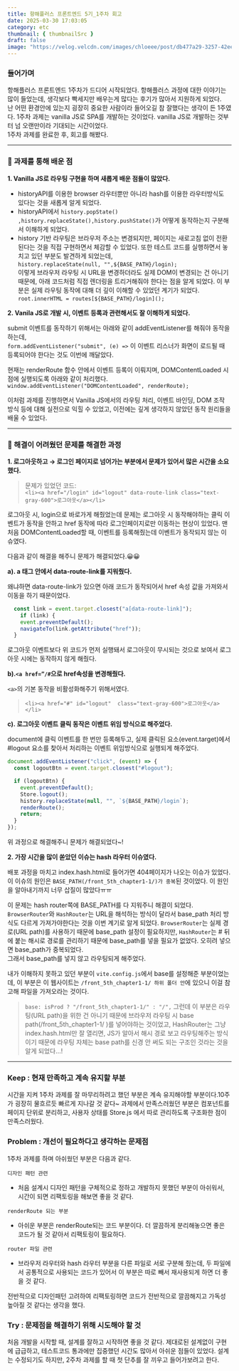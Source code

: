 ```yaml
---
title: 항해플러스 프론트엔드 5기_1주차 회고
date: 2025-03-30 17:03:05
category: etc
thumbnail: { thumbnailSrc }
draft: false
image: "https://velog.velcdn.com/images/chloeee/post/db477a29-3257-42ee-b936-58629e0ef09f/image.png"
---
```


### 들어가며

항해플러스 프론트엔드 1주차가 드디어 시작되었다.
항해플러스 과정에 대한 이야기는 많이 들었는데, 생각보다 빡세지만 배우는게 많다는 후기가 많아서 지원하게 되었다. <br/>
난 어떤 환경안에 있는지 굉장히 중요한 사람이라 들어오길 참 잘했다는 생각이 든 1주였다.
1주차 과제는 vanilla JS로 SPA를 개발하는 것이었다. vanilla JS로 개발하는 것부터 넘 오랜만이라 기대되는 시간이었다.<br/>
1주차 과제를 완료한 후, 회고를 해봤다.

---

### 🙌 과제를 통해 배운 점

**1. Vanilla JS로 라우팅 구현을 하며 새롭게 배운 점들이 많았다.**

- historyAPI를 이용한 browser 라우터뿐만 아니라 hash를 이용한 라우터방식도 있다는 것을 새롭게 알게 되었다.
- historyAPI에서 `history.popState() ,history.replaceState(),history.pushState()`가 어떻게 동작하는지 구분해서 이해하게 되었다.
- history 기반 라우팅은 브라우저 주소는 변경되지만, 페이지는 새로고침 없이 전환된다는 것을 직접 구현하면서 체감할 수 있었다.
또한 테스트 코드를 실행하면서 놓치고 있던 부분도 발견하게 되었는데,<br/>
`history.replaceState(null, "",${BASE_PATH}/login);`<br/>
이렇게 브라우저 라우팅 시 URL을 변경하더라도 실제 DOM이 변경되는 건 아니기 때문에, 아래 코드처럼 직접 렌더링을 트리거해줘야 한다는 점을 알게 되었다.
 이 부분은 실제 라우팅 동작에 대해 더 깊이 이해할 수 있었던 계기가 되었다.<br/>
`root.innerHTML = routes[${BASE_PATH}/login]();`

**2. Vanila JS로 개발 시, 이벤트 등록과 관련해서도 잘 이해하게 되었다.**

submit 이벤트를 동작하기 위해서는 아래와 같이 addEventListener를 해줘야 동작을 하는데,<br/>
 `form.addEventListener("submit", (e) =>` 이 이벤트 리스너가 화면이 로드될 때 등록되어야 한다는 것도 이번에 깨달았다.

현재는 renderRoute 함수 안에서 이벤트 등록이 이뤄지며, DOMContentLoaded 시점에 실행되도록 아래와 같이 처리했다.
`window.addEventListener("DOMContentLoaded", renderRoute);`

이처럼 과제를 진행하면서 Vanilla JS에서의 라우팅 처리, 이벤트 바인딩, DOM 조작 방식 등에 대해 실전으로 익힐 수 있었고, 이전에는 깊게 생각하지 않았던 동작 원리들을 배울 수 있었다.

---

### 🌟 해결이 어려웠던 문제를 해결한 과정

**1. 로그아웃하고 → 로그인 페이지로 넘어가는 부분에서 문제가 있어서 많은 시간을 소요했다.**

> 문제가 있었던 코드:<br/>
> `<li><a href="/login" id="logout" data-route-link class="text-gray-600">로그아웃</a></li>` <br/>

로그아웃 시, login으로 바로가게 해줬었는데 문제는 로그아웃 시 동작해야하는 클릭 이벤트가 동작을 안하고 href 동작에 따라 로그인페이지로만 이동하는 현상이 있었다.
맨처음 DOMContentLoaded할 때, 이벤트를 등록해줬는데 이벤트가 동작되지 않는 이슈였다.

다음과 같이 해결을 해주니 문제가 해결되었다.😀😀

**a). a 태그 안에서 data-route-link를 지워줬다.**

왜냐하면 data-route-link가 있으면 아래 코드가 동작되어서 href 속성 값을 가져와서 이동을 하기 때문이었다.

```js
  const link = event.target.closest("a[data-route-link]");
    if (link) {
    event.preventDefault();
    navigateTo(link.getAttribute("href"));
  }
```

로그아웃 이벤트보다 위 코드가 먼저 실행돼서 로그아웃이 무시되는 것으로 보여서 로그아웃 시에는 동작하지 않게 해줬다.

**b).` <a href=”/# `으로 href속성을 변경해줬다.**

`<a>`의 기본 동작을 비활성화해주기 위해서였다.<br/>
> `<li><a href="#" id="logout"  class="text-gray-600">로그아웃</a></li>`

**c). 로그아웃 이벤트 클릭 동작은 이벤트 위임 방식으로 해주었다.**

document에 클릭 이벤트를 한 번만 등록해두고, 실제 클릭된 요소(event.target)에서 #logout 요소를 찾아서 처리하는 이벤트 위임방식으로 실행되게 해주었다.

```js
document.addEventListener("click", (event) => {
  const logoutBtn = event.target.closest("#logout");

  if (logoutBtn) {
    event.preventDefault();
    Store.logout();
    history.replaceState(null, "", `${BASE_PATH}/login`);
    renderRoute();
    return;
  }
});
```

위 과정으로 해결해주니 문제가 해결되었다~!

**2. 가장 시간을 많이 쏟았던 이슈는 hash 라우터 이슈였다.**

배포 과정을 마치고 index.hash.html로 들어가면 404페이지가 나오는 이슈가 있었다. <br/>
이 이슈의 원인은 `BASE_PATH(/front_5th_chapter1-1/)가 중복`된 것이었다. 이 원인을 알아내기까지 너무 삽질이 많았다ㅠㅠ

이 문제는 hash router쪽에 BASE_PATH를 다 지워주니 해결이 되었다.<br/>
`BrowserRouter`와 `HashRouter`는 URL을 해석하는 방식이 달라서 base_path 처리 방식도 다르게 가져가야한다는 것을 이번 계기로 알게 되었다.
`BrowserRouter`는 실제 경로(URL path)를 사용하기 때문에 base_path 설정이 필요하지만, `HashRouter`는 # 뒤에 붙는 해시로 경로를 관리하기 때문에 base_path를 넣을 필요가 없었다. 오히려 넣으면 base_path가 중복되었다.<br/>
 그래서 base_path를 넣지 않고 라우팅되게 해주었다.

내가 이해하지 못하고 있던 부분이 `vite.config.js`에서 base를 설정해준 부분이었는데, 이 부분은 이 웹사이트는 `/front_5th_chapter1-1/ 하위 폴더 안`에 있으니 이걸 참고해 파일을 가져오라는 것이다.
>`base: isProd ? "/front_5th_chapter1-1/" : "/",`
그런데 이 부분은 라우팅(URL path)을 위한 건 아니기 때문에 브라우저 라우팅 시 base path(/front_5th_chapter1-1/ )를 넣어야하는 것이었고, HashRouter는 그냥 index.hash.html만 잘 열리면, JS가 알아서 해시 경로 보고 라우팅해주는 방식이기 때문에 라우팅 자체는 base path를 신경 안 써도 되는 구조인 것라는 것을 알게 되었다...!

---

### **Keep : 현재 만족하고 계속 유지할 부분**

시간을 지켜 1주차 과제를 잘 마무리하려고 했던 부분은 계속 유지해야할 부분이다.10주가 굉장히 물흐르듯 빠르게 지나갈 것 같다~
과제에서 만족스러웠던 부분은 컴포넌트를 페이지 단위로 분리하고, 사용자 상태를 Store.js 에서 따로 관리하도록 구조화한 점이 만족스러웠다.

### **Problem : 개선이 필요하다고 생각하는 문제점**

1주차 과제를 하며 아쉬웠던 부분은 다음과 같다.

`디자인 패턴 관련`

- 처음 설계시 디자인 패턴을 구체적으로 정하고 개발하지 못했던 부분이 아쉬워서, 시간이 되면 리팩토링을 해보면 좋을 것 같다.

`renderRoute 되는 부분`

- 아쉬운 부분은 renderRoute되는 코드 부분이다. 더 깔끔하게 분리해놓으면 좋은 코드가 될 것 같아서 리팩토링이 필요하다.

`router 파일 관련`

- 브라우저 라우터와 hash 라우터 부분을 다른 파일로 서로 구분해 줬는데, 두 파일에서 공통적으로 사용되는 코드가 있어서 이 부분은 따로 빼서 재사용되게 하면 더 좋을 것 같다.

전반적으로 디자인패턴 고려하여 리팩토링하면 코드가 전반적으로 깔끔해지고 가독성높아질 것 같다는 생각을 했다.

### **Try : 문제점을 해결하기 위해 시도해야 할 것**

처음 개발을 시작할 때, 설계를 잘하고 시작하면 좋을 것 같다. 제대로된 설계없이 구현에 급급하고, 테스트코드 통과에만 집중했던 시간도 많아서 아쉬운 점들이 있었다.
설계는 수정되기도 하지만, 2주차 과제를 할 때 첫 단추를 잘 끼우고 들어가보려고 한다.
